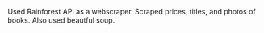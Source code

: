 Used Rainforest API as a webscraper. Scraped prices, titles, and photos of books. Also used beautful soup.
